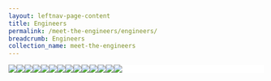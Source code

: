 ```yaml
---
layout: leftnav-page-content
title: Engineers
permalink: /meet-the-engineers/engineers/
breadcrumb: Engineers
collection_name: meet-the-engineers
---
```


<head>
<style>
.flex-container {
  display: flex;
  background-color: white;
  flex-wrap: wrap;
}

.flex-container > div {
  background-color: #ffffff;
  width: 120px;
  margin: 0px;
  padding: 0px;
}
</style>
</head>
<body>

<div class="flex-container">
 <div>
  <a href="/meet-the-engineers/wee-kiang/"><img src="/images/wee-kiang.jpeg"></a>
 </div>
 <div>
  <a href="/meet-the-engineers/wee-kiang/"><img src="/images/nadim.png"></a>
 </div>
 <div>
   <a href="/meet-the-engineers/wee-kiang/"><img src="/images/norman.png"></a>
 </div>
 <div>
   <a href="/meet-the-engineers/wee-kiang/"><img src="/images/wee-kiang.jpeg"></a>
 </div>
 <div>
   <a href="/meet-the-engineers/wee-kiang/"><img src="/images/wee-kiang.jpeg"></a>
 </div>
 <div>
   <a href="/meet-the-engineers/wee-kiang/"><img src="/images/wee-kiang.jpeg"></a>
 </div>
 <div>
  <a href="/meet-the-engineers/wee-kiang/"><img src="/images/wee-kiang.jpeg"></a>
 </div>
 <div>
  <a href="/meet-the-engineers/wee-kiang/"><img src="/images/wee-kiang.jpeg"></a>
 </div>
 <div>
  <a href="/meet-the-engineers/wee-kiang/"><img src="/images/wee-kiang.jpeg"></a>
 </div>
 <div>
   <a href="/meet-the-engineers/wee-kiang/"><img src="/images/wee-kiang.jpeg"></a>
 </div>
 <div>
   <a href="/meet-the-engineers/wee-kiang/"><img src="/images/wee-kiang.jpeg"></a>
 </div>
 <div>
   <a href="/meet-the-engineers/wee-kiang/"><img src="/images/wee-kiang.jpeg"></a>
 </div>
 <div>
   <a href="/meet-the-engineers/wee-kiang/"><img src="/images/wee-kiang.jpeg"></a>
 </div>
 <div>
  <a href="/meet-the-engineers/wee-kiang/"><img src="/images/wee-kiang.jpeg"></a>
 </div>
 
